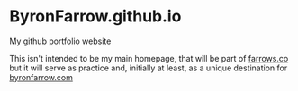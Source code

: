 # ByronFarrow.github.io
My github portfolio website

This isn't intended to be my main homepage, that will be part of [farrows.co](http://farrows.co) but it will serve as practice and, initially at least, as a unique destination for [byronfarrow.com](http://byronfarrow.com)
